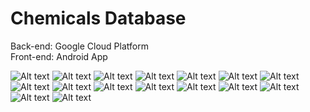 # Chemicals Database
Back-end: Google Cloud Platform <br />
Front-end: Android App

![Alt text](https://cloud.githubusercontent.com/assets/8766167/9348616/798db028-45ee-11e5-82cc-fbe87454fb94.png)
![Alt text](https://cloud.githubusercontent.com/assets/8766167/9348615/798daaba-45ee-11e5-91e0-52a852bf9dee.png)
![Alt text](https://cloud.githubusercontent.com/assets/8766167/9348618/799de8f8-45ee-11e5-84d0-127fdde8933a.png)
![Alt text](https://cloud.githubusercontent.com/assets/8766167/9348609/7978c4f6-45ee-11e5-955b-3bd8e43f07a6.png)
![Alt text](https://cloud.githubusercontent.com/assets/8766167/9348605/7975d318-45ee-11e5-8509-e0926facb471.png)
![Alt text](https://cloud.githubusercontent.com/assets/8766167/9348607/79773618-45ee-11e5-8c45-e0f0819b09e4.png)
![Alt text](https://cloud.githubusercontent.com/assets/8766167/9348608/79782258-45ee-11e5-9dfa-066bc753aab7.png)
![Alt text](https://cloud.githubusercontent.com/assets/8766167/9348606/79769bcc-45ee-11e5-9f4a-1dc46a53d5f2.png)
![Alt text](https://cloud.githubusercontent.com/assets/8766167/9348781/b56eac76-45f0-11e5-9120-e9395dd664c5.jpg)
![Alt text](https://cloud.githubusercontent.com/assets/8766167/9348612/798aac20-45ee-11e5-8dcb-0f49520eb2d2.png)
![Alt text](https://cloud.githubusercontent.com/assets/8766167/9348610/797abd7e-45ee-11e5-8ebf-0892741bfc0a.png)
![Alt text](https://cloud.githubusercontent.com/assets/8766167/9348617/799d5f5a-45ee-11e5-84ff-ad786ca91103.jpg)
![Alt text](https://cloud.githubusercontent.com/assets/8766167/9348611/79899e48-45ee-11e5-8173-14ce32c240a1.png)
![Alt text](https://cloud.githubusercontent.com/assets/8766167/9348613/798acb60-45ee-11e5-9e25-491de33614d5.png)
![Alt text](https://cloud.githubusercontent.com/assets/8766167/9348867/be94dfae-45f1-11e5-952d-9819587a455c.jpg)
![Alt text](https://cloud.githubusercontent.com/assets/8766167/9348868/c6ee0a86-45f1-11e5-8196-4c593c0494c9.jpg)


